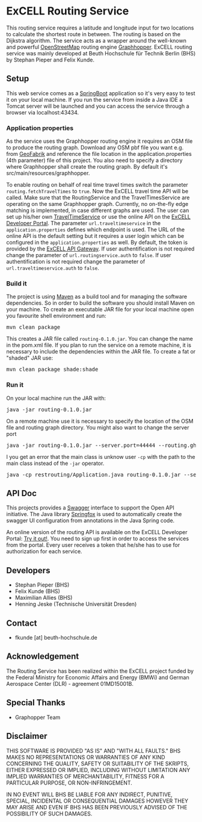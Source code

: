 # ExCELL Routing Service

This routing service requires a latitude and longitude input for two locations to calculate the shortest route in between. The routing is based on the Dijkstra algorithm. The service acts as a wrapper around the well-known and powerful [OpenStreetMap](https://www.openstreetmap.org/) routing engine [Graphhopper](https://www.graphhopper.com/). ExCELL routing service was mainly developed at Beuth Hochschule für Technik Berlin (BHS) by Stephan Pieper and Felix Kunde.


## Setup

This web service comes as a [SpringBoot](https://projects.spring.io/spring-boot/) application so it's very easy to test it on your local machine. If you run the service from inside a Java IDE a Tomcat server will be launched and you can access the service through a browser via localhost:43434.

### Application properties

As the service uses the Graphhopper routing engine it requires an OSM file to produce the routing graph. Download any OSM pbf file you want e.g. from [GeoFabrik](http://download.geofabrik.de/) and reference the file location in the application.properties (4th parameter) file of this project. You also need to specify a directory where Graphhopper shall create the routing graph. By default it's src/main/resources/graphhopper.

To enable routing on behalf of real time travel times switch the parameter `routing.fetchTravelTimes` to `true`. Now the ExCELL travel time API will be called. Make sure that the RoutingService and the TravelTimesService are operating on the same Graphhopper graph. Currently, no on-the-fly edge matching is implemented, in case different graphs are used. The user can set up his/her own [TravelTimeService](https://github.com/excell-mobility/TravelTimeService) or use the online API on the [ExCELL Developer Portal](https://www.excell-mobility.de/developer/docs.php?service=traveltime_service). The parameter `url.traveltimeservice` in the `application.properties` defines which endpoint is used. The URL of the online API is the default setting but it requires a user login which can be configured in the `application.properties` as well. By default, the token is provided by the [ExCELL API Gateway](https://dlr-integration.minglabs.com/api/v1/tokenauth/). If user authentification is not required change the parameter of `url.routingservice.auth` to `false`. If user authentification is not required change the parameter of `url.traveltimeservice.auth` to `false`.

### Build it

The project is using [Maven](https://maven.apache.org/) as a build tool and for managing the software dependencies. So in order to build the software you should install Maven on your machine. To create an executable JAR file for your local machine open you favourite shell environment and run:

<pre>mvn clean package</pre>

This creates a JAR file called `routing-0.1.0.jar`. You can change the name in the pom.xml file. If you plan to run the service on a remote machine, it is necessary to include the dependencies within the JAR file. To create a fat or "shaded" JAR use:

<pre>mvn clean package shade:shade</pre>

### Run it

On your local machine run the JAR with:

<pre>java -jar routing-0.1.0.jar</pre>

On a remote machine use it is necessary to specify the location of the OSM file and routing graph directory. You might also want to change the server port

<pre>java -jar routing-0.1.0.jar --server.port=44444 --routing.ghlocation=/path/to/routing/graph --routing.osmfile=/path/to/osm/file.osm.pbf</pre>

I you get an error that the main class is unknow user `-cp` with the path to the main class instead of the `-jar` operator.

<pre>java -cp restrouting/Application.java routing-0.1.0.jar --server.port=44444 --routing.ghlocation=/path/to/routing/graph --routing.osmfile=/path/to/osm/file.osm.pbf</pre>


## API Doc

This projects provides a [Swagger](https://swagger.io/) interface to support the Open API initiative. The Java library [Springfox](http://springfox.github.io/springfox/) is used to automatically create the swagger UI configuration from annotations in the Java Spring code.

An online version of the routing API is available on the ExCELL Developer Portal: [Try it out!](https://www.excell-mobility.de/developer/docs.php?service=routing_service). You need to sign up first in order to access the services from the portal. Every user receives a token that he/she has to use for authorization for each service.


## Developers

* Stephan Pieper (BHS)
* Felix Kunde (BHS)
* Maximilian Allies (BHS)
* Henning Jeske (Technische Universität Dresden)


## Contact

* fkunde [at] beuth-hochschule.de


## Acknowledgement
The Routing Service has been realized within the ExCELL project funded by the Federal Ministry for Economic Affairs and Energy (BMWi) and German Aerospace Center (DLR) - agreement 01MD15001B.


## Special Thanks

* Graphopper Team


## Disclaimer

THIS SOFTWARE IS PROVIDED "AS IS" AND "WITH ALL FAULTS." 
BHS MAKES NO REPRESENTATIONS OR WARRANTIES OF ANY KIND CONCERNING THE 
QUALITY, SAFETY OR SUITABILITY OF THE SKRIPTS, EITHER EXPRESSED OR 
IMPLIED, INCLUDING WITHOUT LIMITATION ANY IMPLIED WARRANTIES OF 
MERCHANTABILITY, FITNESS FOR A PARTICULAR PURPOSE, OR NON-INFRINGEMENT.

IN NO EVENT WILL BHS BE LIABLE FOR ANY INDIRECT, PUNITIVE, SPECIAL, 
INCIDENTAL OR CONSEQUENTIAL DAMAGES HOWEVER THEY MAY ARISE AND EVEN IF 
BHS HAS BEEN PREVIOUSLY ADVISED OF THE POSSIBILITY OF SUCH DAMAGES.
